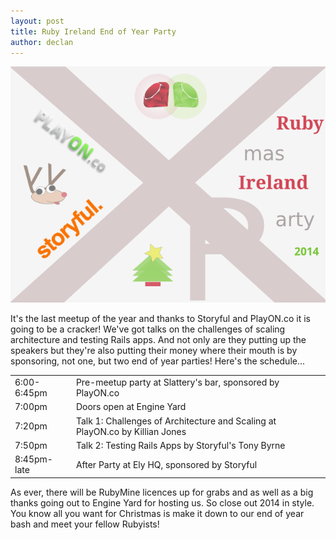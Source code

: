 ```yaml
---
layout: post
title: Ruby Ireland End of Year Party
author: declan
---
```


<img src="images/ruby_ireland_xmas_2014_poster_3.png" class="img-rounded postImageBordered" alt="Ruby Ireland End of Year Party Image" />

It's the last meetup of the year and thanks to Storyful and PlayON.co it is going to be a cracker! We've got talks on the challenges of scaling architecture and testing Rails apps. And not only are they putting up the speakers but they're also putting their money where their mouth is by sponsoring, not one, but two end of year parties! Here's the schedule...

<table class="scheduleTable">
  <tr><td class="scheduleTableFirstCol">6:00-6:45pm</td><td>Pre-meetup party at Slattery's bar, sponsored by PlayON.co</td></tr>
  <tr><td>7:00pm</td><td>Doors open at Engine Yard</td></tr>
  <tr><td>7:20pm</td><td>Talk 1: Challenges of Architecture and Scaling at PlayON.co by Killian Jones</td></tr>
  <tr><td>7:50pm</td><td>Talk 2: Testing Rails Apps by Storyful's Tony Byrne</td></tr>
  <tr><td>8:45pm-late</td><td>After Party at Ely HQ, sponsored by Storyful</td></tr>
</table>

  
As ever, there will be RubyMine licences up for grabs and as well as a big thanks going out to Engine Yard for hosting us. So close out 2014 in style. You know all you want for Christmas is make it down to our end of year bash and meet your fellow Rubyists!
